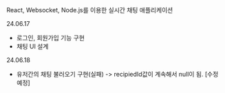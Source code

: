 React, Websocket, Node.js를 이용한 실시간 채팅 애플리케이션

24.06.17 
- 로그인, 회원가입 기능 구현
- 채팅 UI 설계

24.06.18
- 유저간의 채팅 불러오기 구현(실패) -> recipiedId값이 계속해서 null이 됨. [수정 예정]
